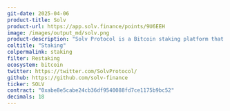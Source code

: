 ```yaml
---
git-date: 2025-04-06
product-title: Solv
product-url: https://app.solv.finance/points/9U6EEH
image: /images/output_md/solv.png
product-description: "Solv Protocol is a Bitcoin staking platform that enables users to stake BTC while maintaining liquidity. Powered by its Staking Abstraction Layer (SAL), SolvBTC connects Bitcoin holders with diverse DeFi opportunities for yield generation."
coltitle: "Staking"
colpermalink: staking
filter: Restaking
ecosystem: bitcoin
twitter: https://twitter.com/SolvProtocol/
github: https://github.com/solv-finance
ticker: SOLV
contract: "0xabe8e5cabe24cb36df9540088fd7ce1175b9bc52"
decimals: 18
---
```

